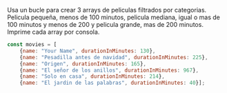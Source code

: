 Usa un bucle para crear 3 arrays de peliculas filtrados por categorias. Pelicula pequeña, menos de 100 minutos, pelicula mediana, igual o mas de 100 minutos y menos de 200 y pelicula grande, mas de 200 minutos. Imprime cada array por consola.
```js
const movies = [
    {name: "Your Name", durationInMinutes: 130},
    {name: "Pesadilla antes de navidad", durationInMinutes: 225}, 
    {name: "Origen", durationInMinutes: 165}, 
    {name: "El señor de los anillos", durationInMinutes: 967}, 
    {name: "Solo en casa", durationInMinutes: 214}, 
    {name: "El jardin de las palabras", durationInMinutes: 40}];
```